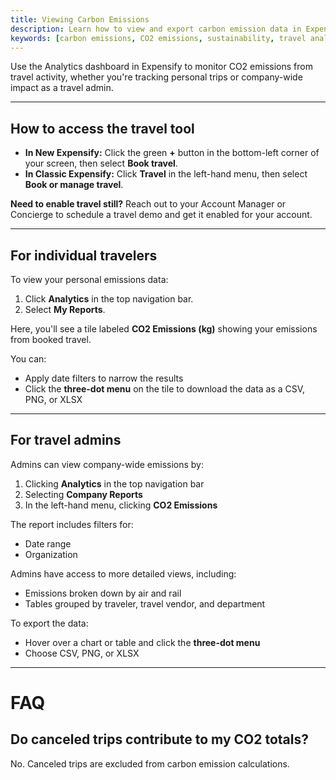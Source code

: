 ```yaml
---
title: Viewing Carbon Emissions
description: Learn how to view and export carbon emission data in Expensify, including traveler-level and company-wide reporting.
keywords: [carbon emissions, CO2 emissions, sustainability, travel analytics, emissions reporting, expensify travel, classic, new expensify]
---
```



Use the Analytics dashboard in Expensify to monitor CO2 emissions from travel activity, whether you're tracking personal trips or company-wide impact as a travel admin.

---

## How to access the travel tool

- **In New Expensify:** Click the green **+** button in the bottom-left corner of your screen, then select **Book travel**.
- **In Classic Expensify:** Click **Travel** in the left-hand menu, then select **Book or manage travel**.

**Need to enable travel still?** Reach out to your Account Manager or Concierge to schedule a travel demo and get it enabled for your account.

---

## For individual travelers

To view your personal emissions data:

1. Click **Analytics** in the top navigation bar.
2. Select **My Reports**.

Here, you'll see a tile labeled **CO2 Emissions (kg)** showing your emissions from booked travel.

You can:
- Apply date filters to narrow the results
- Click the **three-dot menu** on the tile to download the data as a CSV, PNG, or XLSX

---

## For travel admins

Admins can view company-wide emissions by:

1. Clicking **Analytics** in the top navigation bar
2. Selecting **Company Reports**
3. In the left-hand menu, clicking **CO2 Emissions**

The report includes filters for:
- Date range
- Organization

Admins have access to more detailed views, including:
- Emissions broken down by air and rail
- Tables grouped by traveler, travel vendor, and department

To export the data:
- Hover over a chart or table and click the **three-dot menu**
- Choose CSV, PNG, or XLSX

---

# FAQ

## Do canceled trips contribute to my CO2 totals?
No. Canceled trips are excluded from carbon emission calculations.

